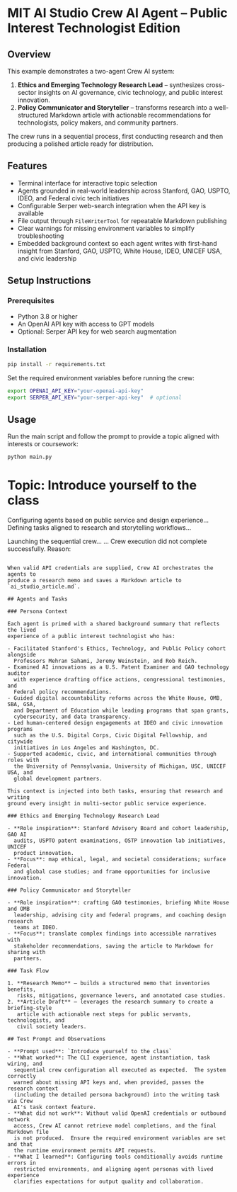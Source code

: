 # MIT AI Studio Crew AI Agent – Public Interest Technologist Edition

## Overview

This example demonstrates a two-agent Crew AI system:

1. **Ethics and Emerging Technology Research Lead** – synthesizes cross-sector
   insights on AI governance, civic technology, and public interest innovation.
2. **Policy Communicator and Storyteller** – transforms research into a
   well-structured Markdown article with actionable recommendations for
   technologists, policy makers, and community partners.

The crew runs in a sequential process, first conducting research and then
producing a polished article ready for distribution.

## Features

- Terminal interface for interactive topic selection
- Agents grounded in real-world leadership across Stanford, GAO, USPTO, IDEO,
  and Federal civic tech initiatives
- Configurable Serper web-search integration when the API key is available
- File output through `FileWriterTool` for repeatable Markdown publishing
- Clear warnings for missing environment variables to simplify troubleshooting
- Embedded background context so each agent writes with first-hand insight from
  Stanford, GAO, USPTO, White House, IDEO, UNICEF USA, and civic leadership

## Setup Instructions

### Prerequisites

- Python 3.8 or higher
- An OpenAI API key with access to GPT models
- Optional: Serper API key for web search augmentation

### Installation

```bash
pip install -r requirements.txt
```

Set the required environment variables before running the crew:

```bash
export OPENAI_API_KEY="your-openai-api-key"
export SERPER_API_KEY="your-serper-api-key"  # optional
```

## Usage

Run the main script and follow the prompt to provide a topic aligned with 
interests or coursework:

```bash
python main.py
```

Topic: Introduce yourself to the class
==================================================

Configuring agents based on public service and design experience...
Defining tasks aligned to research and storytelling workflows...

Launching the sequential crew...
...
Crew execution did not complete successfully.
Reason: <API error details>
```

When valid API credentials are supplied, Crew AI orchestrates the agents to
produce a research memo and saves a Markdown article to `ai_studio_article.md`.

## Agents and Tasks

### Persona Context

Each agent is primed with a shared background summary that reflects the lived
experience of a public interest technologist who has:

- Facilitated Stanford's Ethics, Technology, and Public Policy cohort alongside
  Professors Mehran Sahami, Jeremy Weinstein, and Rob Reich.
- Examined AI innovations as a U.S. Patent Examiner and GAO technology auditor
  with experience drafting office actions, congressional testimonies, and
  Federal policy recommendations.
- Guided digital accountability reforms across the White House, OMB, SBA, GSA,
  and Department of Education while leading programs that span grants,
  cybersecurity, and data transparency.
- Led human-centered design engagements at IDEO and civic innovation programs
  such as the U.S. Digital Corps, Civic Digital Fellowship, and citywide
  initiatives in Los Angeles and Washington, DC.
- Supported academic, civic, and international communities through roles with
  the University of Pennsylvania, University of Michigan, USC, UNICEF USA, and
  global development partners.

This context is injected into both tasks, ensuring that research and writing
ground every insight in multi-sector public service experience.

### Ethics and Emerging Technology Research Lead

- **Role inspiration**: Stanford Advisory Board and cohort leadership, GAO AI
  audits, USPTO patent examinations, OSTP innovation lab initiatives, UNICEF
  product innovation.
- **Focus**: map ethical, legal, and societal considerations; surface Federal
  and global case studies; and frame opportunities for inclusive innovation.

### Policy Communicator and Storyteller

- **Role inspiration**: crafting GAO testimonies, briefing White House and OMB
  leadership, advising city and federal programs, and coaching design research
  teams at IDEO.
- **Focus**: translate complex findings into accessible narratives with
  stakeholder recommendations, saving the article to Markdown for sharing with
  partners.

### Task Flow

1. **Research Memo** – builds a structured memo that inventories benefits,
   risks, mitigations, governance levers, and annotated case studies.
2. **Article Draft** – leverages the research summary to create a briefing-style
   article with actionable next steps for public servants, technologists, and
   civil society leaders.

## Test Prompt and Observations

- **Prompt used**: `Introduce yourself to the class`
- **What worked**: The CLI experience, agent instantiation, task wiring, and
  sequential crew configuration all executed as expected.  The system correctly
  warned about missing API keys and, when provided, passes the research context
  (including the detailed persona background) into the writing task via Crew
  AI's task context feature.
- **What did not work**: Without valid OpenAI credentials or outbound network
  access, Crew AI cannot retrieve model completions, and the final Markdown file
  is not produced.  Ensure the required environment variables are set and that
  the runtime environment permits API requests.
- **What I learned**: Configuring tools conditionally avoids runtime errors in
  restricted environments, and aligning agent personas with lived experience
  clarifies expectations for output quality and collaboration.
